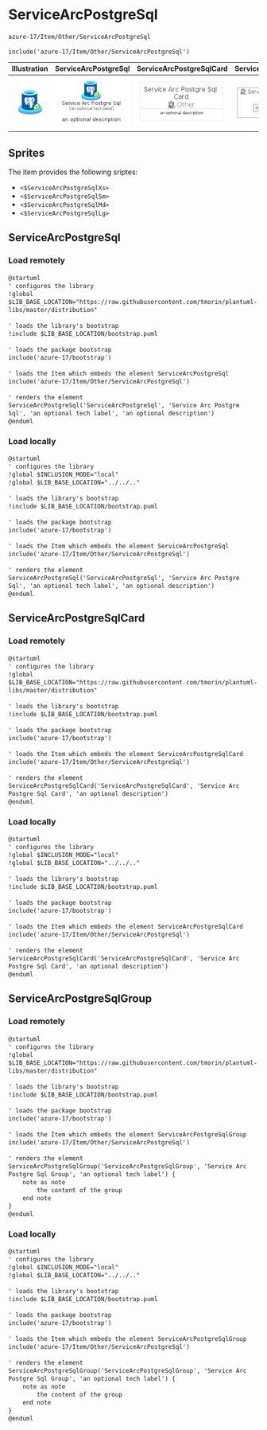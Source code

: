# ServiceArcPostgreSql


```text
azure-17/Item/Other/ServiceArcPostgreSql
```

```text
include('azure-17/Item/Other/ServiceArcPostgreSql')
```



| Illustration | ServiceArcPostgreSql | ServiceArcPostgreSqlCard | ServiceArcPostgreSqlGroup |
| :---: | :---: | :---: | :---: |
| ![illustration for Illustration](../../../azure-17/Item/Other/ServiceArcPostgreSql.png) | ![illustration for ServiceArcPostgreSql](../../../azure-17/Item/Other/ServiceArcPostgreSql.Local.png) | ![illustration for ServiceArcPostgreSqlCard](../../../azure-17/Item/Other/ServiceArcPostgreSqlCard.Local.png) | ![illustration for ServiceArcPostgreSqlGroup](../../../azure-17/Item/Other/ServiceArcPostgreSqlGroup.Local.png) |



## Sprites
The item provides the following sriptes:

- `<$ServiceArcPostgreSqlXs>`
- `<$ServiceArcPostgreSqlSm>`
- `<$ServiceArcPostgreSqlMd>`
- `<$ServiceArcPostgreSqlLg>`





## ServiceArcPostgreSql

### Load remotely
```plantuml
@startuml
' configures the library
!global $LIB_BASE_LOCATION="https://raw.githubusercontent.com/tmorin/plantuml-libs/master/distribution"

' loads the library's bootstrap
!include $LIB_BASE_LOCATION/bootstrap.puml

' loads the package bootstrap
include('azure-17/bootstrap')

' loads the Item which embeds the element ServiceArcPostgreSql
include('azure-17/Item/Other/ServiceArcPostgreSql')

' renders the element
ServiceArcPostgreSql('ServiceArcPostgreSql', 'Service Arc Postgre Sql', 'an optional tech label', 'an optional description')
@enduml
```

### Load locally
```plantuml
@startuml
' configures the library
!global $INCLUSION_MODE="local"
!global $LIB_BASE_LOCATION="../../.."

' loads the library's bootstrap
!include $LIB_BASE_LOCATION/bootstrap.puml

' loads the package bootstrap
include('azure-17/bootstrap')

' loads the Item which embeds the element ServiceArcPostgreSql
include('azure-17/Item/Other/ServiceArcPostgreSql')

' renders the element
ServiceArcPostgreSql('ServiceArcPostgreSql', 'Service Arc Postgre Sql', 'an optional tech label', 'an optional description')
@enduml
```

## ServiceArcPostgreSqlCard

### Load remotely
```plantuml
@startuml
' configures the library
!global $LIB_BASE_LOCATION="https://raw.githubusercontent.com/tmorin/plantuml-libs/master/distribution"

' loads the library's bootstrap
!include $LIB_BASE_LOCATION/bootstrap.puml

' loads the package bootstrap
include('azure-17/bootstrap')

' loads the Item which embeds the element ServiceArcPostgreSqlCard
include('azure-17/Item/Other/ServiceArcPostgreSql')

' renders the element
ServiceArcPostgreSqlCard('ServiceArcPostgreSqlCard', 'Service Arc Postgre Sql Card', 'an optional description')
@enduml
```

### Load locally
```plantuml
@startuml
' configures the library
!global $INCLUSION_MODE="local"
!global $LIB_BASE_LOCATION="../../.."

' loads the library's bootstrap
!include $LIB_BASE_LOCATION/bootstrap.puml

' loads the package bootstrap
include('azure-17/bootstrap')

' loads the Item which embeds the element ServiceArcPostgreSqlCard
include('azure-17/Item/Other/ServiceArcPostgreSql')

' renders the element
ServiceArcPostgreSqlCard('ServiceArcPostgreSqlCard', 'Service Arc Postgre Sql Card', 'an optional description')
@enduml
```

## ServiceArcPostgreSqlGroup

### Load remotely
```plantuml
@startuml
' configures the library
!global $LIB_BASE_LOCATION="https://raw.githubusercontent.com/tmorin/plantuml-libs/master/distribution"

' loads the library's bootstrap
!include $LIB_BASE_LOCATION/bootstrap.puml

' loads the package bootstrap
include('azure-17/bootstrap')

' loads the Item which embeds the element ServiceArcPostgreSqlGroup
include('azure-17/Item/Other/ServiceArcPostgreSql')

' renders the element
ServiceArcPostgreSqlGroup('ServiceArcPostgreSqlGroup', 'Service Arc Postgre Sql Group', 'an optional tech label') {
    note as note
        the content of the group
    end note
}
@enduml
```

### Load locally
```plantuml
@startuml
' configures the library
!global $INCLUSION_MODE="local"
!global $LIB_BASE_LOCATION="../../.."

' loads the library's bootstrap
!include $LIB_BASE_LOCATION/bootstrap.puml

' loads the package bootstrap
include('azure-17/bootstrap')

' loads the Item which embeds the element ServiceArcPostgreSqlGroup
include('azure-17/Item/Other/ServiceArcPostgreSql')

' renders the element
ServiceArcPostgreSqlGroup('ServiceArcPostgreSqlGroup', 'Service Arc Postgre Sql Group', 'an optional tech label') {
    note as note
        the content of the group
    end note
}
@enduml
```

